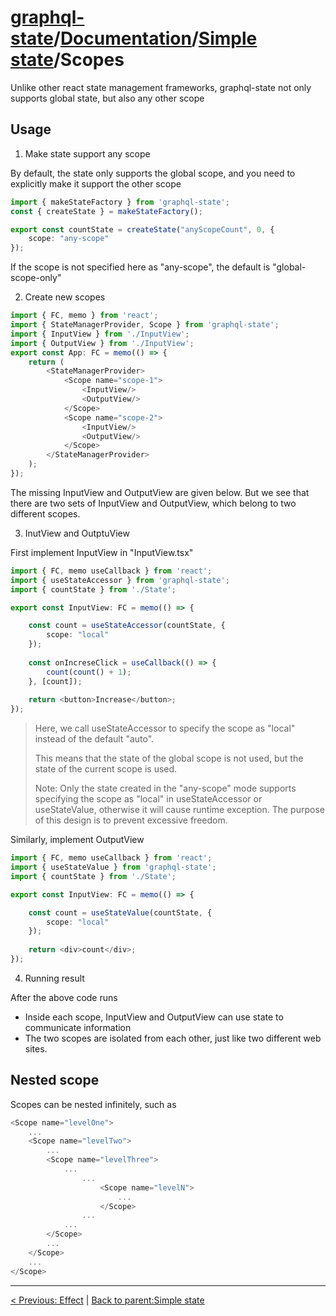 # [graphql-state](https://github.com/babyfish-ct/graphql-state)/[Documentation](../README.md)/[Simple state](./README.md)/Scopes

Unlike other react state management frameworks, graphql-state not only supports global state, but also any other scope

## Usage

1. Make state support any scope

By default, the state only supports the global scope, and you need to explicitly make it support the other scope
```ts
import { makeStateFactory } from 'graphql-state';
const { createState } = makeStateFactory();

export const countState = createState("anyScopeCount", 0, {
    scope: "any-scope"
});
```

If the scope is not specified here as "any-scope", the default is "global-scope-only"

2. Create new scopes

```ts
import { FC, memo } from 'react';
import { StateManagerProvider, Scope } from 'graphql-state';
import { InputView } from './InputView';
import { OutputView } from './InputView';
export const App: FC = memo(() => {
    return (
        <StateManagerProvider>
            <Scope name="scope-1">
                <InputView/>
                <OutputView/>
            </Scope>
            <Scope name="scope-2">
                <InputView/>
                <OutputView/>
            </Scope>
        </StateManagerProvider>
    );
});
```
The missing InputView and OutputView are given below. But we see that there are two sets of InputView and OutputView, which belong to two different scopes.

3. InutView and OutptuView

First implement InputView in "InputView.tsx"
```ts
import { FC, memo useCallback } from 'react';
import { useStateAccessor } from 'graphql-state';
import { countState } from './State';

export const InputView: FC = memo(() => {

    const count = useStateAccessor(countState, {
        scope: "local"
    });
    
    const onIncreseClick = useCallback(() => {
        count(count() + 1);
    }, [count]);
    
    return <button>Increase</button>;
}); 
```
> Here, we call useStateAccessor to specify the scope as "local" instead of the default "auto".
>
> This means that the state of the global scope is not used, but the state of the current scope is used.
>
> Note: Only the state created in the "any-scope" mode supports specifying the scope as "local" in useStateAccessor or useStateValue, otherwise it will cause runtime exception. The purpose of this design is to prevent excessive freedom.

Similarly, implement OutputView
```ts
import { FC, memo useCallback } from 'react';
import { useStateValue } from 'graphql-state';
import { countState } from './State';

export const InputView: FC = memo(() => {

    const count = useStateValue(countState, {
        scope: "local"
    });
   
    return <div>count</div>;
}); 
```

4. Running result

After the above code runs
- Inside each scope, InputView and OutputView can use state to communicate information
- The two scopes are isolated from each other, just like two different web sites.

## Nested scope

Scopes can be nested infinitely, such as

```ts
<Scope name="levelOne">
    ...
    <Scope name="levelTwo">
        ...
        <Scope name="levelThree">
            ...
                ...
                    <Scope name="levelN">
                        ...
                    </Scope>
                ...
            ...
        </Scope>
        ...
    </Scope>
    ...
</Scope>
```

---------

[< Previous: Effect](./effect.md) | [Back to parent:Simple state](./README.md)
